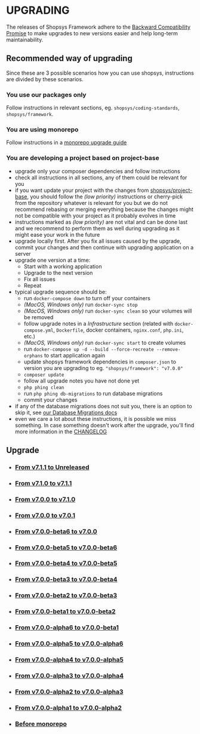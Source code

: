 # UPGRADING
The releases of Shopsys Framework adhere to the [Backward Compatibility Promise](/docs/contributing/backward-compatibility-promise.md) to make upgrades to new versions easier and help long-term maintainability.

## Recommended way of upgrading
Since these are 3 possible scenarios how you can use shopsys, instructions are divided by these scenarios.

### You use our packages only
Follow instructions in relevant sections, eg. `shopsys/coding-standards`, `shopsys/framework`.

### You are using monorepo
Follow instructions in a [monorepo upgrade guide](docs/contributing/upgrading-monorepo.md)

### You are developing a project based on project-base
* upgrade only your composer dependencies and follow instructions
* check all instructions in all sections, any of them could be relevant for you
* if you want update your project with the changes from [shopsys/project-base],
    you should follow the *(low priority)* instructions or cherry-pick from the repository whatever is relevant for you but we do not recommend rebasing or merging everything because the changes might not be compatible with your project as it probably evolves in time
* instructions marked as *(low priority)* are not vital and can be done last and we recommend to perform them as well during upgrading as it might ease your work in the future
* upgrade locally first. After you fix all issues caused by the upgrade, commit your changes and then continue with upgrading application on a server
* upgrade one version at a time:
    * Start with a working application
    * Upgrade to the next version
    * Fix all issues
    * Repeat
* typical upgrade sequence should be:
    * run `docker-compose down` to turn off your containers
    * *(MacOS, Windows only)* run `docker-sync stop`
    * *(MacOS, Windows only)* run `docker-sync clean` so your volumes will be removed
    * follow upgrade notes in a *Infrastructure* section (related with `docker-compose.yml`, `Dockerfile`, docker containers, `nginx.conf`, `php.ini`, etc.)
    * *(MacOS, Windows only)* run `docker-sync start` to create volumes  
    * run `docker-compose up -d --build --force-recreate --remove-orphans` to start application again
    * update shopsys framework dependencies in `composer.json` to version you are upgrading to
        eg. `"shopsys/framework": "v7.0.0"`
    * `composer update`
    * follow all upgrade notes you have not done yet
    * `php phing clean`
    * run `php phing db-migrations` to run database migrations
    * commit your changes
* if any of the database migrations does not suit you, there is an option to skip it, see [our Database Migrations docs](https://github.com/shopsys/shopsys/blob/master/docs/introduction/database-migrations.md#reordering-and-skipping-migrations)
* even we care a lot about these instructions, it is possible we miss something. In case something doesn't work after the upgrade, you'll find more information in the [CHANGELOG](CHANGELOG.md)

## Upgrade
* ### [From v7.1.1 to Unreleased](./docs/upgrade/UPGRADE-unreleased.md)
* ### [From v7.1.0 to v7.1.1](./docs/upgrade/UPGRADE-v7.1.1.md)
* ### [From v7.0.0 to v7.1.0](./docs/upgrade/UPGRADE-v7.1.0.md)
* ### [From v7.0.0 to v7.0.1](./docs/upgrade/UPGRADE-v7.0.1.md)
* ### [From v7.0.0-beta6 to v7.0.0](./docs/upgrade/UPGRADE-v7.0.0.md)
* ### [From v7.0.0-beta5 to v7.0.0-beta6](./docs/upgrade/UPGRADE-v7.0.0-beta6.md)
* ### [From v7.0.0-beta4 to v7.0.0-beta5](./docs/upgrade/UPGRADE-v7.0.0-beta5.md)
* ### [From v7.0.0-beta3 to v7.0.0-beta4](docs/upgrade/UPGRADE-v7.0.0-beta4.md)
* ### [From v7.0.0-beta2 to v7.0.0-beta3](docs/upgrade/UPGRADE-v7.0.0-beta3.md)
* ### [From v7.0.0-beta1 to v7.0.0-beta2](docs/upgrade/UPGRADE-v7.0.0-beta2.md)
* ### [From v7.0.0-alpha6 to v7.0.0-beta1](docs/upgrade/UPGRADE-v7.0.0-beta1.md)
* ### [From v7.0.0-alpha5 to v7.0.0-alpha6](docs/upgrade/UPGRADE-v7.0.0-alpha6.md)
* ### [From v7.0.0-alpha4 to v7.0.0-alpha5](docs/upgrade/UPGRADE-v7.0.0-alpha5.md)
* ### [From v7.0.0-alpha3 to v7.0.0-alpha4](docs/upgrade/UPGRADE-v7.0.0-alpha4.md)
* ### [From v7.0.0-alpha2 to v7.0.0-alpha3](docs/upgrade/UPGRADE-v7.0.0-alpha3.md)
* ### [From v7.0.0-alpha1 to v7.0.0-alpha2](docs/upgrade/UPGRADE-v7.0.0-alpha2.md)
* ### [Before monorepo](docs/upgrade/before-monorepo.md)

[shopsys/project-base]: https://github.com/shopsys/project-base
